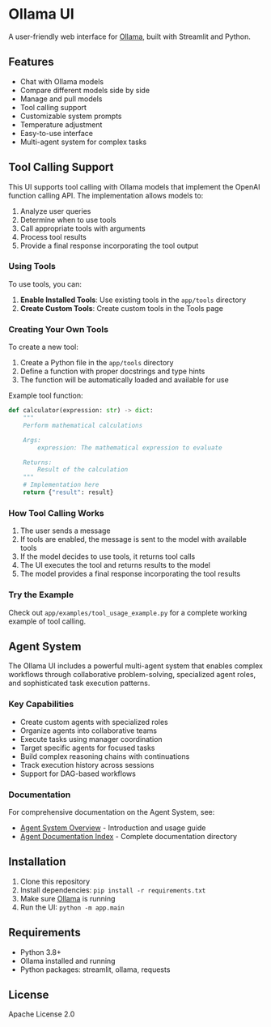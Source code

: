 # Ollama UI

A user-friendly web interface for [Ollama](https://ollama.com/), built with Streamlit and Python.

## Features

- Chat with Ollama models
- Compare different models side by side
- Manage and pull models
- Tool calling support
- Customizable system prompts
- Temperature adjustment
- Easy-to-use interface
- Multi-agent system for complex tasks

## Tool Calling Support

This UI supports tool calling with Ollama models that implement the OpenAI function calling API. The implementation allows models to:

1. Analyze user queries
2. Determine when to use tools
3. Call appropriate tools with arguments
4. Process tool results
5. Provide a final response incorporating the tool output

### Using Tools

To use tools, you can:

1. **Enable Installed Tools**: Use existing tools in the `app/tools` directory
2. **Create Custom Tools**: Create custom tools in the Tools page

### Creating Your Own Tools

To create a new tool:

1. Create a Python file in the `app/tools` directory
2. Define a function with proper docstrings and type hints
3. The function will be automatically loaded and available for use

Example tool function:

```python
def calculator(expression: str) -> dict:
    """
    Perform mathematical calculations

    Args:
        expression: The mathematical expression to evaluate

    Returns:
        Result of the calculation
    """
    # Implementation here
    return {"result": result}
```

### How Tool Calling Works

1. The user sends a message
2. If tools are enabled, the message is sent to the model with available tools
3. If the model decides to use tools, it returns tool calls
4. The UI executes the tool and returns results to the model
5. The model provides a final response incorporating the tool results

### Try the Example

Check out `app/examples/tool_usage_example.py` for a complete working example of tool calling.

## Agent System

The Ollama UI includes a powerful multi-agent system that enables complex workflows through collaborative problem-solving, specialized agent roles, and sophisticated task execution patterns.

### Key Capabilities

- Create custom agents with specialized roles
- Organize agents into collaborative teams
- Execute tasks using manager coordination
- Target specific agents for focused tasks
- Build complex reasoning chains with continuations
- Track execution history across sessions
- Support for DAG-based workflows

### Documentation

For comprehensive documentation on the Agent System, see:
- [Agent System Overview](docs/agents/README.md) - Introduction and usage guide
- [Agent Documentation Index](docs/agents/INDEX.md) - Complete documentation directory

## Installation

1. Clone this repository
2. Install dependencies: `pip install -r requirements.txt`
3. Make sure [Ollama](https://ollama.com/) is running
4. Run the UI: `python -m app.main`

## Requirements

- Python 3.8+
- Ollama installed and running
- Python packages: streamlit, ollama, requests

## License

Apache License 2.0
